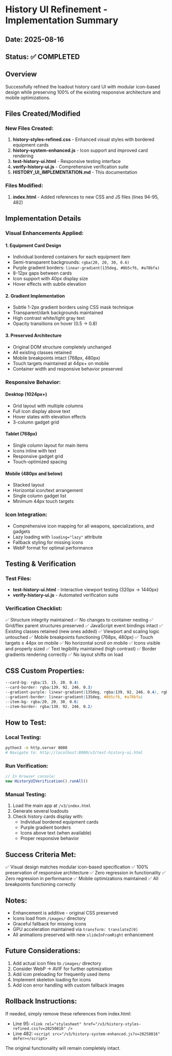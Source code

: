 # History UI Refinement - Implementation Summary

## Date: 2025-08-16
## Status: ✅ COMPLETED

## Overview
Successfully refined the loadout history card UI with modular icon-based design while preserving 100% of the existing responsive architecture and mobile optimizations.

## Files Created/Modified

### New Files Created:
1. **history-styles-refined.css** - Enhanced visual styles with bordered equipment cards
2. **history-system-enhanced.js** - Icon support and improved card rendering
3. **test-history-ui.html** - Responsive testing interface
4. **verify-history-ui.js** - Comprehensive verification suite
5. **HISTORY_UI_IMPLEMENTATION.md** - This documentation

### Files Modified:
1. **index.html** - Added references to new CSS and JS files (lines 94-95, 482)

## Implementation Details

### Visual Enhancements Applied:

#### 1. Equipment Card Design
- Individual bordered containers for each equipment item
- Semi-transparent backgrounds: `rgba(20, 20, 30, 0.6)`
- Purple gradient borders: `linear-gradient(135deg, #8b5cf6, #a78bfa)`
- 8-12px gaps between cards
- Icon support with 40px display size
- Hover effects with subtle elevation

#### 2. Gradient Implementation
- Subtle 1-2px gradient borders using CSS mask technique
- Transparent/dark backgrounds maintained
- High contrast white/light gray text
- Opacity transitions on hover (0.5 → 0.8)

#### 3. Preserved Architecture
- Original DOM structure completely unchanged
- All existing classes retained
- Mobile breakpoints intact (768px, 480px)
- Touch targets maintained at 44px+ on mobile
- Container width and responsive behavior preserved

### Responsive Behavior:

#### Desktop (1024px+)
- Grid layout with multiple columns
- Full icon display above text
- Hover states with elevation effects
- 3-column gadget grid

#### Tablet (768px)
- Single column layout for main items
- Icons inline with text
- Responsive gadget grid
- Touch-optimized spacing

#### Mobile (480px and below)
- Stacked layout
- Horizontal icon/text arrangement
- Single column gadget list
- Minimum 44px touch targets

### Icon Integration:
- Comprehensive icon mapping for all weapons, specializations, and gadgets
- Lazy loading with `loading="lazy"` attribute
- Fallback styling for missing icons
- WebP format for optimal performance

## Testing & Verification

### Test Files:
- **test-history-ui.html** - Interactive viewport testing (320px → 1440px)
- **verify-history-ui.js** - Automated verification suite

### Verification Checklist:
✅ Structure integrity maintained
✅ No changes to container nesting
✅ Grid/flex parent structures preserved
✅ JavaScript event bindings intact
✅ Existing classes retained (new ones added)
✅ Viewport and scaling logic untouched
✅ Mobile breakpoints functioning (768px, 480px)
✅ Touch targets ≥ 44px on mobile
✅ No horizontal scroll on mobile
✅ Icons visible and properly sized
✅ Text legibility maintained (high contrast)
✅ Border gradients rendering correctly
✅ No layout shifts on load

## CSS Custom Properties:
```css
--card-bg: rgba(15, 15, 20, 0.4)
--card-border: rgba(139, 92, 246, 0.3)
--gradient-purple: linear-gradient(135deg, rgba(139, 92, 246, 0.4), rgba(167, 139, 250, 0.2))
--gradient-border: linear-gradient(135deg, #8b5cf6, #a78bfa)
--item-bg: rgba(20, 20, 30, 0.6)
--item-border: rgba(139, 92, 246, 0.2)
```

## How to Test:

### Local Testing:
```bash
python3 -m http.server 8000
# Navigate to: http://localhost:8000/v3/test-history-ui.html
```

### Run Verification:
```javascript
// In browser console:
new HistoryUIVerification().runAll()
```

### Manual Testing:
1. Load the main app at `/v3/index.html`
2. Generate several loadouts
3. Check history cards display with:
   - Individual bordered equipment cards
   - Purple gradient borders
   - Icons above text (when available)
   - Proper responsive behavior

## Success Criteria Met:
✅ Visual design matches modular icon-based specification
✅ 100% preservation of responsive architecture
✅ Zero regression in functionality
✅ Zero regression in performance
✅ Mobile optimizations maintained
✅ All breakpoints functioning correctly

## Notes:
- Enhancement is additive - original CSS preserved
- Icons load from `/images/` directory
- Graceful fallback for missing icons
- GPU acceleration maintained via `transform: translateZ(0)`
- All animations preserved with new `slideInFromRight` enhancement

## Future Considerations:
1. Add actual icon files to `/images/` directory
2. Consider WebP → AVIF for further optimization
3. Add icon preloading for frequently used items
4. Implement skeleton loading for icons
5. Add icon error handling with custom fallback images

## Rollback Instructions:
If needed, simply remove these references from index.html:
- Line 95: `<link rel="stylesheet" href="/v3/history-styles-refined.css?v=20250816" />`
- Line 482: `<script src="/v3/history-system-enhanced.js?v=20250816" defer></script>`

The original functionality will remain completely intact.